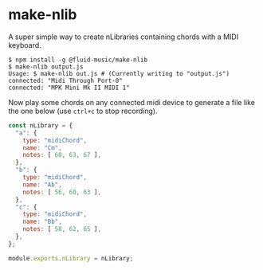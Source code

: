 # make-nlib

A super simple way to create nLibraries containing chords with a MIDI keyboard.

```
$ npm install -g @fluid-music/make-nlib
$ make-nlib output.js
Usage: $ make-nlib out.js # (Currently writing to "output.js")
connected: "Midi Through Port-0"
connected: "MPK Mini Mk II MIDI 1"
```

Now play some chords on any connected midi device to generate a file like the one below (use `ctrl+c` to stop recording).

```javascript
const nLibrary = {
  "a": {
    type: "midiChord",
    name: "Cm",
    notes: [ 60, 63, 67 ],
  },
  "b": {
    type: "midiChord",
    name: "Ab",
    notes: [ 56, 60, 63 ],
  },
  "c": {
    type: "midiChord",
    name: "Bb",
    notes: [ 58, 62, 65 ],
  },
};

module.exports.nLibrary = nLibrary;
```


